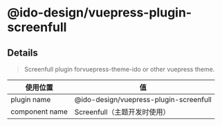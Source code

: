 # @ido-design/vuepress-plugin-screenfull

## Details

> Screenfull plugin forvuepress-theme-ido or other vuepress theme.

|使用位置|值|
|-|-|
|plugin name|@ido-design/vuepress-plugin-screenfull|
|component name|Screenfull（主题开发时使用）|


